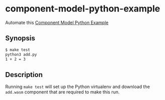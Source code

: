 component-model-python-example
==============================

Automate this [Component Model Python Example](
https://component-model.bytecodealliance.org/language-support/python.html#running-components-from-python-applications)


## Synopsis


```bash
$ make test
python3 add.py
1 + 2 = 3
```


## Description

Running `make test` will set up the Python virtualenv and download the
`add.wasm` component that are required to make this run.
